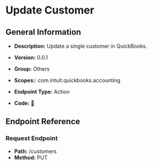 # Update Customer

## General Information

- **Description:** Update a single customer in QuickBooks.

- **Version:** 0.0.1
- **Group:** Others
- **Scopes:**: com.intuit.quickbooks.accounting
- **Endpoint Type:** Action
- **Code:** [🔗](https://github.com/NangoHQ/integration-templates/tree/main/integrations/quickbooks-sandbox/actions/update-customer.ts)

## Endpoint Reference

### Request Endpoint

- **Path:** /customers
- **Method:** PUT
